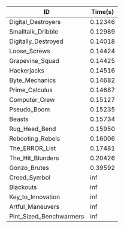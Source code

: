 |ID|Time(s)|
|-|-|
|Digital_Destroyers|0.12346|
|Smalltalk_Dribble|0.12989|
|Digitally_Destroyed|0.14018|
|Loose_Screws|0.14424|
|Grapevine_Squad|0.14425|
|Hackerjacks|0.14516|
|Byte_Mechanics|0.14682|
|Prime_Calculus|0.14687|
|Computer_Crew|0.15127|
|Pseudo_Boom|0.15235|
|Beasts|0.15734|
|Rug_Heed_Bend|0.15950|
|Rebooting_Rebels|0.16006|
|The_ERROR_List|0.17481|
|The_Hit_Blunders|0.20426|
|Gonzo_Brutes|0.39592|
|Creed_Symbol|inf|
|Blackouts|inf|
|Key_to_Innovation|inf|
|Artful_Maneuvers|inf|
|Pint_Sized_Benchwarmers|inf|
